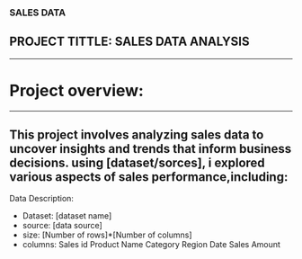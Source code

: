 ### SALES DATA
## PROJECT TITTLE: SALES DATA ANALYSIS
---
# Project overview:
---
This project involves analyzing sales data to uncover insights and trends that inform business decisions.
using [dataset/sorces], i explored various aspects of sales performance,including:
---
Data Description:
- Dataset: [dataset name]
- source: [data source]
- size: [Number of rows]*[Number of columns]
- columns: Sales id
           Product Name
           Category
           Region
           Date
           Sales Amount
  



